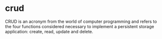 # crud
CRUD is an acronym from the world of computer programming and refers to the four functions considered necessary to implement a persistent storage application: create, read, update and delete.
